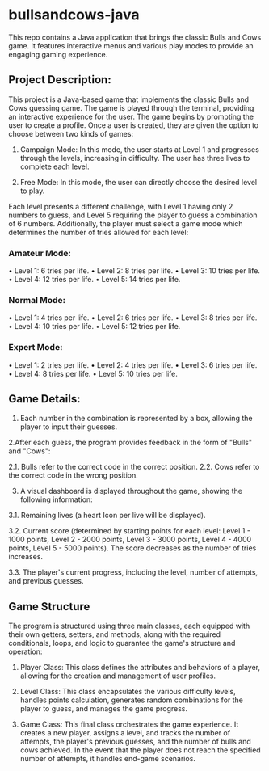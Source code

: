 # bullsandcows-java
This repo contains a Java application that brings the classic Bulls and Cows game. It features interactive menus and various play modes to provide an engaging gaming experience.


## Project Description:

This project is a Java-based game that implements the classic Bulls and Cows guessing game. The game is played through the terminal, providing an interactive experience for the user.
The game begins by prompting the user to create a profile. Once a user is created, they are given the option to choose between two kinds of games:

1.	Campaign Mode: In this mode, the user starts at Level 1 and progresses through the levels, increasing in difficulty. The user has three lives to complete each level.

2.	Free Mode: In this mode, the user can directly choose the desired level to play.

Each level presents a different challenge, with Level 1 having only 2 numbers to guess, and Level 5 requiring the player to guess a combination of 6 numbers.
Additionally, the player must select a game mode which determines the number of tries allowed for each level:

### Amateur Mode:
•	Level 1: 6 tries per life.
•	Level 2: 8 tries per life.
•	Level 3: 10 tries per life.
•	Level 4: 12 tries per life.
•	Level 5: 14 tries per life.

### Normal Mode:
•	Level 1: 4 tries per life.
•	Level 2: 6 tries per life.
•	Level 3: 8 tries per life.
•	Level 4: 10 tries per life.
•	Level 5: 12 tries per life.

### Expert Mode:
•	Level 1: 2 tries per life.
•	Level 2: 4 tries per life.
•	Level 3: 6 tries per life.
•	Level 4: 8 tries per life.
•	Level 5: 10 tries per life.



## Game Details:

1. Each number in the combination is represented by a box, allowing the player to input their guesses.

2.After each guess, the program provides feedback in the form of "Bulls" and "Cows":

2.1.	Bulls refer to the correct code in the correct position.
2.2.	Cows refer to the correct code in the wrong position.

3. A visual dashboard is displayed throughout the game, showing the following information:

3.1.	Remaining lives (a heart Icon per live will be displayed).

3.2.	Current score (determined by starting points for each level: Level 1 - 1000 points, Level 2 - 2000 points, Level 3 - 3000 points, Level 4 - 4000 points, Level 5 - 5000 points). The score decreases as the number of tries increases.

3.3.	The player's current progress, including the level, number of attempts, and previous guesses.


## Game Structure

The program is structured using three main classes, each equipped with their own getters, setters, and methods, along with the required conditionals, loops, and logic to guarantee the game's structure and operation:

1.	Player Class: This class defines the attributes and behaviors of a player, allowing for the creation and management of user profiles.

2.	Level Class: This class encapsulates the various difficulty levels, handles points calculation, generates random combinations for the player to guess, and manages the game progress.

3.	Game Class: This final class orchestrates the game experience. It creates a new player, assigns a level, and tracks the number of attempts, the player's previous guesses, and the number of bulls and cows achieved. In the event that the player does not reach the specified number of attempts, it handles end-game scenarios.
